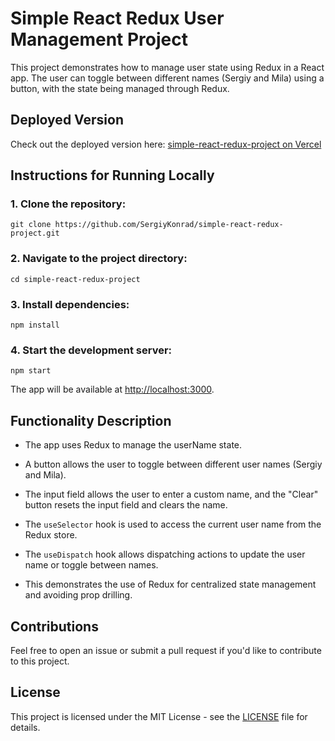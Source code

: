 # Simple React Redux User Management Project

This project demonstrates how to manage user state using Redux in a React app. The user can toggle between different names (Sergiy and Mila) using a button, with the state being managed through Redux.

## Deployed Version

Check out the deployed version here: [simple-react-redux-project on Vercel](https://simple-react-redux-project.vercel.app/)

## Instructions for Running Locally

### 1. Clone the repository:

```
git clone https://github.com/SergiyKonrad/simple-react-redux-project.git
```

### 2. Navigate to the project directory:

```
cd simple-react-redux-project
```

### 3. Install dependencies:

```
npm install
```

### 4. Start the development server:

```
npm start
```

The app will be available at [http://localhost:3000](http://localhost:3000).

## Functionality Description

- The app uses Redux to manage the userName state.

- A button allows the user to toggle between different user names (Sergiy and Mila).

- The input field allows the user to enter a custom name, and the "Clear" button resets the input field and clears the name.

- The `useSelector` hook is used to access the current user name from the Redux store.
- The `useDispatch` hook allows dispatching actions to update the user name or toggle between names.

- This demonstrates the use of Redux for centralized state management and avoiding prop drilling.

## Contributions

Feel free to open an issue or submit a pull request if you'd like to contribute to this project.

## License

This project is licensed under the MIT License - see the [LICENSE](./LICENCE) file for details.
